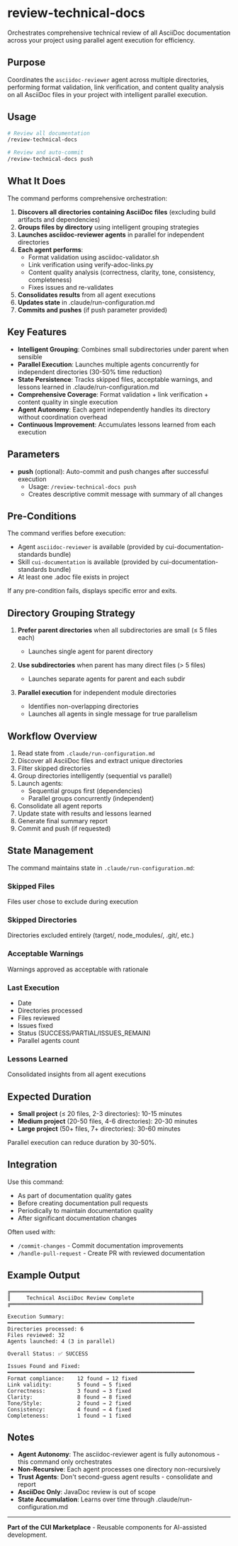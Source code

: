 # review-technical-docs

Orchestrates comprehensive technical review of all AsciiDoc documentation across your project using parallel agent execution for efficiency.

## Purpose

Coordinates the `asciidoc-reviewer` agent across multiple directories, performing format validation, link verification, and content quality analysis on all AsciiDoc files in your project with intelligent parallel execution.

## Usage

```bash
# Review all documentation
/review-technical-docs

# Review and auto-commit
/review-technical-docs push
```

## What It Does

The command performs comprehensive orchestration:

1. **Discovers all directories containing AsciiDoc files** (excluding build artifacts and dependencies)
2. **Groups files by directory** using intelligent grouping strategies
3. **Launches asciidoc-reviewer agents** in parallel for independent directories
4. **Each agent performs**:
   - Format validation using asciidoc-validator.sh
   - Link verification using verify-adoc-links.py
   - Content quality analysis (correctness, clarity, tone, consistency, completeness)
   - Fixes issues and re-validates
5. **Consolidates results** from all agent executions
6. **Updates state** in .claude/run-configuration.md
7. **Commits and pushes** (if push parameter provided)

## Key Features

- **Intelligent Grouping**: Combines small subdirectories under parent when sensible
- **Parallel Execution**: Launches multiple agents concurrently for independent directories (30-50% time reduction)
- **State Persistence**: Tracks skipped files, acceptable warnings, and lessons learned in .claude/run-configuration.md
- **Comprehensive Coverage**: Format validation + link verification + content quality in single execution
- **Agent Autonomy**: Each agent independently handles its directory without coordination overhead
- **Continuous Improvement**: Accumulates lessons learned from each execution

## Parameters

- **push** (optional): Auto-commit and push changes after successful execution
  - Usage: `/review-technical-docs push`
  - Creates descriptive commit message with summary of all changes

## Pre-Conditions

The command verifies before execution:
- Agent `asciidoc-reviewer` is available (provided by cui-documentation-standards bundle)
- Skill `cui-documentation` is available (provided by cui-documentation-standards bundle)
- At least one .adoc file exists in project

If any pre-condition fails, displays specific error and exits.

## Directory Grouping Strategy

1. **Prefer parent directories** when all subdirectories are small (≤ 5 files each)
   - Launches single agent for parent directory

2. **Use subdirectories** when parent has many direct files (> 5 files)
   - Launches separate agents for parent and each subdir

3. **Parallel execution** for independent module directories
   - Identifies non-overlapping directories
   - Launches all agents in single message for true parallelism

## Workflow Overview

1. Read state from `.claude/run-configuration.md`
2. Discover all AsciiDoc files and extract unique directories
3. Filter skipped directories
4. Group directories intelligently (sequential vs parallel)
5. Launch agents:
   - Sequential groups first (dependencies)
   - Parallel groups concurrently (independent)
6. Consolidate all agent reports
7. Update state with results and lessons learned
8. Generate final summary report
9. Commit and push (if requested)

## State Management

The command maintains state in `.claude/run-configuration.md`:

### Skipped Files
Files user chose to exclude during execution

### Skipped Directories
Directories excluded entirely (target/, node_modules/, .git/, etc.)

### Acceptable Warnings
Warnings approved as acceptable with rationale

### Last Execution
- Date
- Directories processed
- Files reviewed
- Issues fixed
- Status (SUCCESS/PARTIAL/ISSUES_REMAIN)
- Parallel agents count

### Lessons Learned
Consolidated insights from all agent executions

## Expected Duration

- **Small project** (≤ 20 files, 2-3 directories): 10-15 minutes
- **Medium project** (20-50 files, 4-6 directories): 20-30 minutes
- **Large project** (50+ files, 7+ directories): 30-60 minutes

Parallel execution can reduce duration by 30-50%.

## Integration

Use this command:
- As part of documentation quality gates
- Before creating documentation pull requests
- Periodically to maintain documentation quality
- After significant documentation changes

Often used with:
- `/commit-changes` - Commit documentation improvements
- `/handle-pull-request` - Create PR with reviewed documentation

## Example Output

```
╔════════════════════════════════════════════════════════════╗
║     Technical AsciiDoc Review Complete                     ║
╔════════════════════════════════════════════════════════════╝

Execution Summary:
━━━━━━━━━━━━━━━━━━━━━━━━━━━━━━━━━━━━━━━━━━━━━━━━━━━━━━━━━━━
Directories processed: 6
Files reviewed: 32
Agents launched: 4 (3 in parallel)

Overall Status: ✅ SUCCESS

Issues Found and Fixed:
━━━━━━━━━━━━━━━━━━━━━━━━━━━━━━━━━━━━━━━━━━━━━━━━━━━━━━━━━━━
Format compliance:    12 found → 12 fixed
Link validity:        5 found → 5 fixed
Correctness:          3 found → 3 fixed
Clarity:              8 found → 8 fixed
Tone/Style:           2 found → 2 fixed
Consistency:          4 found → 4 fixed
Completeness:         1 found → 1 fixed
```

## Notes

- **Agent Autonomy**: The asciidoc-reviewer agent is fully autonomous - this command only orchestrates
- **Non-Recursive**: Each agent processes one directory non-recursively
- **Trust Agents**: Don't second-guess agent results - consolidate and report
- **AsciiDoc Only**: JavaDoc review is out of scope
- **State Accumulation**: Learns over time through .claude/run-configuration.md

---

**Part of the CUI Marketplace** - Reusable components for AI-assisted development.
